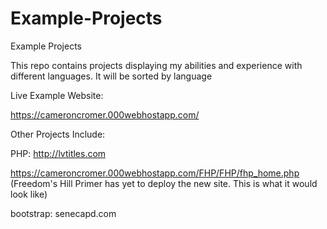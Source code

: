 # Example-Projects
Example Projects

This repo contains projects displaying my abilities and experience with different languages. It will be sorted by language

Live Example Website:

https://cameroncromer.000webhostapp.com/


Other Projects Include:

  PHP:
    http://lvtitles.com
    
   https://cameroncromer.000webhostapp.com/FHP/FHP/fhp_home.php (Freedom's Hill Primer has yet to deploy the new site. This is what it would look like)

bootstrap:
  senecapd.com

